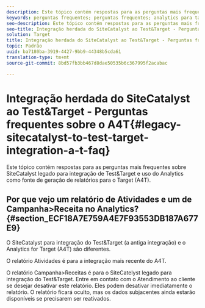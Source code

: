 ```yaml
---
description: Este tópico contém respostas para as perguntas mais frequentes sobre SiteCatalyst legado para integração de Test&Target e uso do Analytics como fonte de geração de relatórios para o Target (A4T).
keywords: perguntas frequentes; perguntas frequentes; analytics para target; a4T; sitecatalyst; campanha>receita; test&target; integração
seo-description: Este tópico contém respostas para as perguntas mais frequentes sobre SiteCatalyst legado para integração de Test&Target e uso do Analytics como fonte de geração de relatórios para o Target (A4T).
seo-title: Integração herdada do SiteCatalyst ao Test&Target - Perguntas frequentes sobre o A4T
solution: Target
title: Integração herdada do SiteCatalyst ao Test&Target - Perguntas frequentes sobre o A4T
topic: Padrão
uuid: ba7180ba-3919-4427-9bb9-44348b5cda61
translation-type: tm+mt
source-git-commit: 8bd57fb3bb467d8dae50535b6c367995f2acabac

---
```



# Integração herdada do SiteCatalyst ao Test&amp;Target - Perguntas frequentes sobre o A4T{#legacy-sitecatalyst-to-test-target-integration-a-t-faq}

Este tópico contém respostas para as perguntas mais frequentes sobre SiteCatalyst legado para integração de Test&amp;Target e uso do Analytics como fonte de geração de relatórios para o Target (A4T).

## Por que vejo um relatório de Atividades e um de Campanha&gt;Receita no Analytics? {#section_ECF18A7E759A4E7F93553DB187A677E9}

O SiteCatalyst para integração do Test&amp;Target (a antiga integração) e o Analytics for Target (A4T) são diferentes.

O relatório Atividades é para a integração mais recente do A4T.

O relatório Campanha&gt;Receitas é para o SiteCatelyst legado para integração do Test&amp;Target. Entre em contato com o Atendimento ao cliente se desejar desativar este relatório. Eles podem desativar imediatamente o relatório. O relatório ficará oculto, mas os dados subjacentes ainda estarão disponíveis se precisarem ser reativados.
